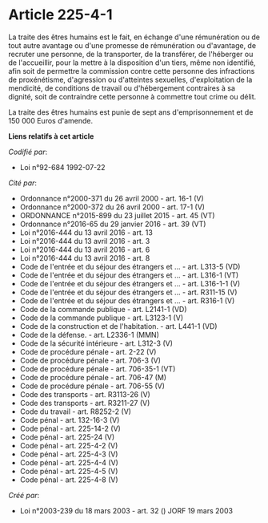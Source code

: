 # Article 225-4-1

La traite des êtres humains est le fait, en échange d'une rémunération ou de tout autre avantage ou d'une promesse de
rémunération ou d'avantage, de recruter une personne, de la transporter, de la transférer, de l'héberger ou de l'accueillir,
pour la mettre à la disposition d'un tiers, même non identifié, afin soit de permettre la commission contre cette personne
des infractions de proxénétisme, d'agression ou d'atteintes sexuelles, d'exploitation de la mendicité, de conditions de
travail ou d'hébergement contraires à sa dignité, soit de contraindre cette personne à commettre tout crime ou délit.

La traite des êtres humains est punie de sept ans d'emprisonnement et de 150 000 Euros d'amende.

**Liens relatifs à cet article**

_Codifié par_:

  - Loi n°92-684 1992-07-22

_Cité par_:

  - Ordonnance n°2000-371 du 26 avril 2000 - art. 16-1 (V)
  - Ordonnance n°2000-372 du 26 avril 2000 - art. 17-1 (V)
  - ORDONNANCE n°2015-899 du 23 juillet 2015 - art. 45 (VT)
  - Ordonnance n°2016-65 du 29 janvier 2016 - art. 39 (VT)
  - Loi n°2016-444 du 13 avril 2016 - art. 13
  - Loi n°2016-444 du 13 avril 2016 - art. 3
  - Loi n°2016-444 du 13 avril 2016 - art. 6
  - Loi n°2016-444 du 13 avril 2016 - art. 8
  - Code de l'entrée et du séjour des étrangers et ... - art. L313-5 (VD)
  - Code de l'entrée et du séjour des étrangers et ... - art. L316-1 (VT)
  - Code de l'entrée et du séjour des étrangers et ... - art. L316-1-1 (V)
  - Code de l'entrée et du séjour des étrangers et ... - art. R311-15 (V)
  - Code de l'entrée et du séjour des étrangers et ... - art. R316-1 (V)
  - Code de la commande publique - art. L2141-1 (VD)
  - Code de la commande publique - art. L3123-1 (V)
  - Code de la construction et de l'habitation. - art. L441-1 (VD)
  - Code de la défense. - art. L2336-1 (MMN)
  - Code de la sécurité intérieure - art. L312-3 (V)
  - Code de procédure pénale - art. 2-22 (V)
  - Code de procédure pénale - art. 706-3 (V)
  - Code de procédure pénale - art. 706-35-1 (VT)
  - Code de procédure pénale - art. 706-47 (M)
  - Code de procédure pénale - art. 706-55 (V)
  - Code des transports - art. R3113-26 (V)
  - Code des transports - art. R3211-27 (V)
  - Code du travail - art. R8252-2 (V)
  - Code pénal - art. 132-16-3 (V)
  - Code pénal - art. 225-14-2 (V)
  - Code pénal - art. 225-24 (V)
  - Code pénal - art. 225-4-2 (V)
  - Code pénal - art. 225-4-3 (V)
  - Code pénal - art. 225-4-4 (V)
  - Code pénal - art. 225-4-5 (V)
  - Code pénal - art. 225-4-8 (V)

_Créé par_:

  - Loi n°2003-239 du 18 mars 2003 - art. 32 () JORF 19 mars 2003
